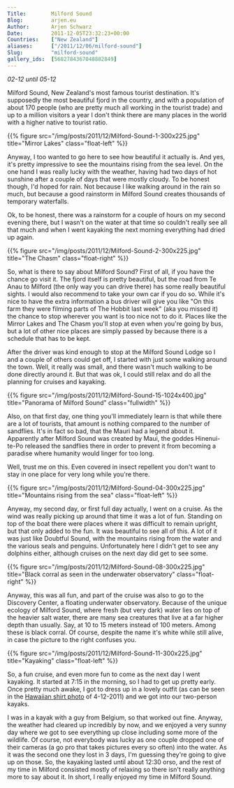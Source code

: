 ```yaml
---
Title:        Milford Sound
Blog:         arjen.eu  
Author:       Arjen Schwarz  
Date:         2011-12-05T23:32:23+00:00
Countries:    ["New Zealand"]
aliases:      ["/2011/12/06/milford-sound"]
Slug:         "milford-sound"
gallery_ids:  [5682784367048882849]
---
```

_02-12 until 05-12_

Milford Sound, New Zealand's most famous tourist destination. It's supposedly the most beautiful fjord in the country, and with a population of about 170 people (who are pretty much all working in the tourist trade) and up to a million visitors a year I don't think there are many places in the world with a higher native to tourist ratio.

{{% figure src="/img/posts/2011/12/Milford-Sound-1-300x225.jpg" title="Mirror Lakes" class="float-left" %}}

Anyway, I too wanted to go here to see how beautiful it actually is. And yes, it's pretty impressive to see the mountains rising from the sea level. On the one hand I was really lucky with the weather, having had two days of hot sunshine after a couple of days that were mostly cloudy. To be honest though, I'd hoped for rain. Not because I like walking around in the rain so much, but because a good rainstorm in Milford Sound creates thousands of temporary waterfalls.

Ok, to be honest, there was a rainstorm for a couple of hours on my second evening there, but I wasn't on the water at that time so couldn't really see all that much and when I went kayaking the next morning everything had dried up again.

{{% figure src="/img/posts/2011/12/Milford-Sound-2-300x225.jpg" title="The Chasm" class="float-right" %}}

So, what is there to say about Milford Sound? First of all, if you have the chance go visit it. The fjord itself is pretty beautiful, but the road from Te Anau to Milford (the only way you can drive there) has some really beautiful sights. I would also recommend to take your own car if you do so. While it's nice to have the extra information a bus driver will give you like "On this farm they were filming parts of The Hobbit last week" (aka you missed it) the chance to stop wherever you want is too nice not to do it. Places like the Mirror Lakes and The Chasm you'll stop at even when you're going by bus, but a lot of other nice places are simply passed by because there is a schedule that has to be kept.

After the driver was kind enough to stop at the Milford Sound Lodge so I and a couple of others could get off, I started with just some walking around the town. Well, it really was small, and there wasn't much walking to be done directly around it. But that was ok, I could still relax and do all the planning for cruises and kayaking.

{{% figure src="/img/posts/2011/12/Milford-Sound-15-1024x400.jpg" title="Panorama of Milford Sound" class="fullwidth" %}}

Also, on that first day, one thing you'll immediately learn is that while there are a lot of tourists, that amount is nothing compared to the number of sandflies. It's in fact so bad, that the Mauri had a legend about it. Apparently after Milford Sound was created by Maui, the goddes Hinenui-te-Po released the sandflies there in order to prevent it from becoming a paradise where humanity would linger for too long.

Well, trust me on this. Even covered in insect repellent you don't want to stay in one place for very long while you're there.

{{% figure src="/img/posts/2011/12/Milford-Sound-04-300x225.jpg" title="Mountains rising from the sea" class="float-left" %}}

Anyway, my second day, or first full day actually, I went on a cruise. As the wind was really picking up around that time it was a lot of fun. Standing on top of the boat there were places where it was difficult to remain upright, but that only added to the fun. It was beautiful to see all of this. A lot of it was just like Doubtful Sound, with the mountains rising from the water and the various seals and penguins. Unfortunately here I didn't get to see any dolphins either, although cruises on the next day did get to see some.

{{% figure src="/img/posts/2011/12/Milford-Sound-08-300x225.jpg" title="Black corral as seen in the underwater observatory" class="float-right" %}}

Anyway, this was all fun, and part of the cruise was also to go to the Discovery Center, a floating underwater observatory. Because of the unique ecology of Milford Sound, where fresh (but very dark) water lies on top of the heavier salt water, there are many sea creatures that live at a far higher depth than usually. Say, at 10 to 15 meters instead of 100 meters. Among these is black corral. Of course, despite the name it's white while still alive, in case the picture to the right confuses you.

{{% figure src="/img/posts/2011/12/Milford-Sound-11-300x225.jpg" title="Kayaking" class="float-left" %}}

So, a fun cruise, and even more fun to come as the next day I went kayaking. It started at 7:15 in the morning, so I had to get up pretty early. Once pretty much awake, I got to dress up in a lovely outfit (as can be seen in the [Hawaiian shirt photo][1] of 4-12-2011) and we got into our two-person kayaks.

I was in a kayak with a guy from Belgium, so that worked out fine. Anyway, the weather had cleared up incredibly by now, and we enjoyed a very sunny day where we got to see everything up close including some more of the wildlife. Of course, not everybody was lucky as one couple dropped one of their cameras (a go pro that takes pictures every so often) into the water. As it was the second one they lost in 3 days, I'm guessing they're going to give up on those.
So, the kayaking lasted until about 12:30 orso, and the rest of my time in Milford consisted mostly of relaxing so there isn't really anything more to say about it. In short, I really enjoyed my time in Milford Sound.

[1]: /hawaiian-shirts/ (Hawaiian shirts)